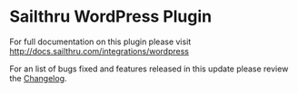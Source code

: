 Sailthru WordPress Plugin
=========================

For full documentation on this plugin please visit http://docs.sailthru.com/integrations/wordpress

For an list of bugs fixed and features released in this update please review the [Changelog](changelog.md). 
